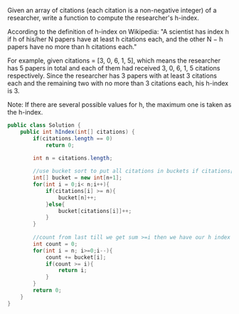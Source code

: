 Given an array of citations (each citation is a non-negative integer) of a researcher, write a function to compute the researcher's h-index.

According to the definition of h-index on Wikipedia: "A scientist has index h if h of his/her N papers have at least h citations each, and the other N − h papers have no more than h citations each."

For example, given citations = [3, 0, 6, 1, 5], which means the researcher has 5 papers in total and each of them had received 3, 0, 6, 1, 5 citations respectively. Since the researcher has 3 papers with at least 3 citations each and the remaining two with no more than 3 citations each, his h-index is 3.

Note: If there are several possible values for h, the maximum one is taken as the h-index.

```java
public class Solution {
    public int hIndex(int[] citations) {
        if(citations.length == 0)
            return 0;
        
        int n = citations.length;

        //use bucket sort to put all citations in buckets if citations[i] >= n then put in n
        int[] bucket = new int[n+1];
        for(int i = 0;i< n;i++){
            if(citations[i] >= n){
                bucket[n]++;
            }else{
                bucket[citations[i]]++;
            }
        }
        
        //count from last till we get sum >=i then we have our h index
        int count = 0;
        for(int i = n; i>=0;i--){
            count += bucket[i];
            if(count >= i){
                return i;
            }
        }
        return 0;
    }
}
```
